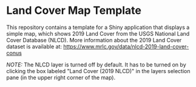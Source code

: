 # Land Cover Map Template

This repository contains a template for a Shiny application that displays a simple map, which shows 2019 Land Cover from the USGS National Land Cover Database (NLCD). More information about the 2019 Land Cover dataset is available at: <https://www.mrlc.gov/data/nlcd-2019-land-cover-conus>

*NOTE:* The NLCD layer is turned off by default. It has to be turned on by clicking the box labeled "Land Cover (2019 NLCD)" in the layers selection pane (in the upper right corner of the map).
